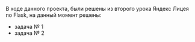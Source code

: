 В ходе данного проекта, были решены из второго урока Яндекс Лицея по Flask, на данный момент решены:
- задача № 1
- задача № 2
